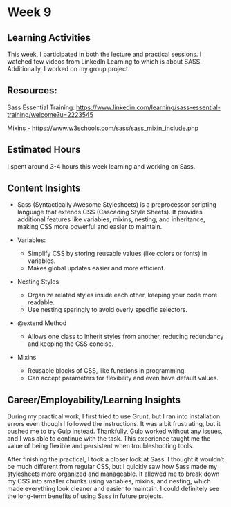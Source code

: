 # Week 9
## Learning Activities 
This week, I participated in both the lecture and practical sessions. I watched few videos from LinkedIn Learning to which is about SASS. 
Additionally, I worked on my group project.

## Resources: 
Sass Essential Training: https://www.linkedin.com/learning/sass-essential-training/welcome?u=2223545

Mixins -  https://www.w3schools.com/sass/sass_mixin_include.php 

## Estimated Hours
I spent around 3-4 hours this week learning and working on Sass.

## Content Insights

* Sass (Syntactically Awesome Stylesheets) is a preprocessor scripting language that extends CSS (Cascading Style Sheets). It provides additional features like variables, mixins, nesting, and inheritance, making CSS more powerful and easier to maintain.

* Variables: 
   - Simplify CSS by storing reusable values (like colors or fonts) in variables.
   - Makes global updates easier and more efficient.

* Nesting Styles  
   - Organize related styles inside each other, keeping your code more readable.
   - Use nesting sparingly to avoid overly specific selectors.

* @extend Method
   - Allows one class to inherit styles from another, reducing redundancy and keeping the CSS concise.

* Mixins
   - Reusable blocks of CSS, like functions in programming.
   - Can accept parameters for flexibility and even have default values.

## Career/Employability/Learning Insights
During my practical work, I first tried to use Grunt, but I ran into installation errors even though I followed the instructions. It was a bit frustrating, but it pushed me to try Gulp instead. Thankfully, Gulp worked without any issues, and I was able to continue with the task. This experience taught me the value of being flexible and persistent when troubleshooting tools.

After finishing the practical, I took a closer look at Sass. I thought it wouldn’t be much different from regular CSS, but I quickly saw how Sass made my stylesheets more organized and manageable. It allowed me to break down my CSS into smaller chunks using variables, mixins, and nesting, which made everything look cleaner and easier to maintain. I could definitely see the long-term benefits of using Sass in future projects.